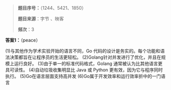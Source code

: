 >  **题目序号：**（1244、5421、1850）
>
>  **题目来源**：字节 、映客
>
>  **频次**：3

**答案1：**（peace）

(1)与其他作为学术实验开始的语言不同，Go 代码的设计是务实的。每个功能和语法决策都旨在让程序员的生活更轻松。 
(2)Golang针对并发进行了优化，并且在规模上运行良好。 
(3)由于单一的标准代码格式，Golang 通常被认为比其他语言更具可读性。 
(4)自动垃圾收集明显比 Java 或 Python 更有效，因为它与程序同时执行。 
(5)Go在语言层面支持高并发
(6)Go属于开发效率和运行效率折中的一门语言